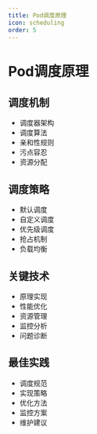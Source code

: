 ```yaml
---
title: Pod调度原理
icon: scheduling
order: 5
---
```


# Pod调度原理

## 调度机制
- 调度器架构
- 调度算法
- 亲和性规则
- 污点容忍
- 资源分配

## 调度策略
- 默认调度
- 自定义调度
- 优先级调度
- 抢占机制
- 负载均衡

## 关键技术
- 原理实现
- 性能优化
- 资源管理
- 监控分析
- 问题诊断

## 最佳实践
- 调度规范
- 实现策略
- 优化方法
- 监控方案
- 维护建议
